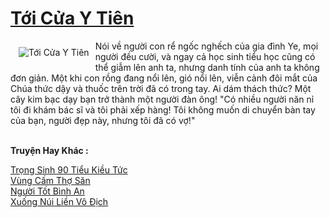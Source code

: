 <a href="https://truyentiki.com/toi-cua-y-tien.33459/" title="Tới Cửa Y Tiên"><h1>Tới Cửa Y Tiên</h1></a><div style="display:table"><img align="right" style="float: left; padding: 10px;" src="https://truyentiki.com/a/img/str/src/33459.jpg" alt="Tới Cửa Y Tiên">Nói về người con rể ngốc nghếch của gia đình Ye, mọi người đều cười, và ngay cả học sinh tiểu học cũng có thể giẫm lên anh ta, nhưng danh tính của anh ta không đơn giản. Một khi con rồng đang nổi lên, gió nổi lên, viễn cảnh đôi mắt của Chúa thức dậy và thuốc trên trời đã có trong tay. Ai dám thách thức? Một cây kim bạc dạy bạn trở thành một người đàn ông! "Có nhiều người năn nỉ tôi đi khám bác sĩ và tôi phải xếp hàng! Tôi không muốn di chuyển bàn tay của bạn, người đẹp này, nhưng tôi đã có vợ!"</div><p><br><b>Truyện Hay Khác :</b></p><a href="https://truyentiki.com/trong-sinh-90-tieu-kieu-tuc.33458/" alt="Trọng Sinh 90 Tiểu Kiều Tức">Trọng Sinh 90 Tiểu Kiều Tức</a><br/><a href="https://github.com/nownovels/top500/tree/master/truyenhay/33465/" alt="Vùng Cấm Thợ Săn">Vùng Cấm Thợ Săn</a><br/><a href="https://github.com/nownovels/top500/tree/master/truyenhay/33460/" alt="Người Tốt Bình An">Người Tốt Bình An</a><br/><a href="https://github.com/nownovels/top500/tree/master/truyenhay/33755/" alt="Xuống Núi Liền Vô Địch">Xuống Núi Liền Vô Địch</a><br/>